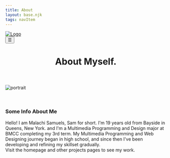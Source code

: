 ```yaml
---
title: About
layout: base.njk
tags: navItem
---
```


<div class="body-shift"> <!--body shift opens-->
    <!--header content-->
<div class="logo-space">
    <div class="head-logo">
        <a href="index.html"><img src='/images/logo.png' alt="Logo"></a>
    </div>
</div>

<div class="head-side-btn">
    <button class="open-btn" onclick="side_nav_open()">☰</button>
</div>

<div class="nav-space">
</div>

<header class="site-header">
      <h1>About Myself.</h1>
  </header>


<div id="int-style">
    <section class="intro">
        <div id="portrait">
            <img src='/images/placehold.jpg' alt="portrait">
        </div> <br><br>

<div id="intro-text">
            <h3>Some Info About Me</h3> 
            <p>Hello! I am Malachi Samuels, Sam for short. I'm 19 years old from Bayside in Queens, New York.
                    and I'm a Multimedia Programming and Design major at BMCC completing my 3rd term. My Multimedia Programming and Web Designing
                    journey began in high school, and since then I've been developing and refining
                    my skillset gradually. <br> 
                    Visit the homepage and other projects pages to see my work.</p>
        </div>
    </section>
    </div>




